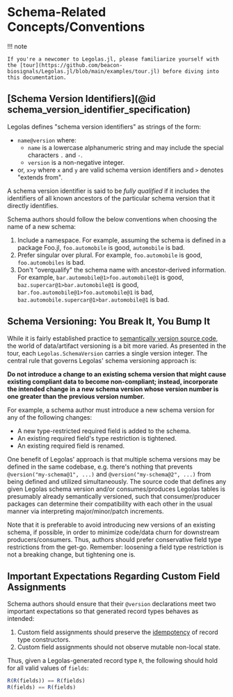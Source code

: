 # Schema-Related Concepts/Conventions

!!! note

    If you're a newcomer to Legolas.jl, please familiarize yourself with the [tour](https://github.com/beacon-biosignals/Legolas.jl/blob/main/examples/tour.jl) before diving into this documentation.

## [Schema Version Identifiers](@id schema_version_identifier_specification)

Legolas defines "schema version identifiers" as strings of the form:

- `name@version` where:
    - `name` is a lowercase alphanumeric string and may include the special characters `.` and `-`.
    - `version` is a non-negative integer.
- or, `x>y` where `x` and `y` are valid schema version identifiers and `>` denotes "extends from".

A schema version identifier is said to be *fully qualified* if it includes the identifiers of all known ancestors of the particular schema version that it directly identifies.

Schema authors should follow the below conventions when choosing the name of a new schema:

1. Include a namespace. For example, assuming the schema is defined in a package Foo.jl, `foo.automobile` is good, `automobile` is bad.
2. Prefer singular over plural. For example, `foo.automobile` is good, `foo.automobiles` is bad.
3. Don't "overqualify" the schema name with ancestor-derived information. For example, `bar.automobile@1>foo.automobile@1` is good, `baz.supercar@1>bar.automobile@1` is good, `bar.foo.automobile@1>foo.automobile@1` is bad, `baz.automobile.supercar@1>bar.automobile@1` is bad.

## Schema Versioning: You Break It, You Bump It

While it is fairly established practice to [semantically version source code](https://semver.org/), the world of data/artifact versioning is a bit more varied. As presented in the tour, each `Legolas.SchemaVersion` carries a single version integer. The central rule that governs Legolas' schema versioning approach is:

**Do not introduce a change to an existing schema version that might cause existing compliant data to become non-compliant; instead, incorporate the intended change in a new schema version whose version number is one greater than the previous version number.**

For example, a schema author must introduce a new schema version for any of the following changes:

- A new type-restricted required field is added to the schema.
- An existing required field's type restriction is tightened.
- An existing required field is renamed.

One benefit of Legolas' approach is that multiple schema versions may be defined in the same codebase, e.g. there's nothing that prevents `@version("my-schema@1", ...)` and `@version("my-schema@2", ...)` from being defined and utilized simultaneously. The source code that defines any given Legolas schema version and/or consumes/produces Legolas tables is presumably already semantically versioned, such that consumer/producer packages can determine their compatibility with each other in the usual manner via interpreting major/minor/patch increments.

Note that it is preferable to avoid introducing new versions of an existing schema, if possible, in order to minimize code/data churn for downstream producers/consumers. Thus, authors should prefer conservative field type restrictions from the get-go. Remember: loosening a field type restriction is not a breaking change, but tightening one is.

## Important Expectations Regarding Custom Field Assignments

Schema authors should ensure that their `@version` declarations meet two important expectations so that generated record types behaves as intended:

1. Custom field assignments should preserve the [idempotency](https://en.wikipedia.org/wiki/Idempotence) of record type constructors.
2. Custom field assignments should not observe mutable non-local state.

Thus, given a Legolas-generated record type `R`, the following should hold for all valid values of `fields`:

```jl
R(R(fields)) == R(fields)
R(fields) == R(fields)
```
